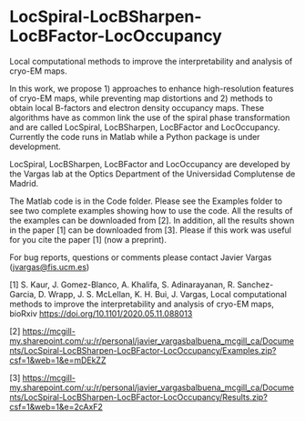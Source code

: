 # LocSpiral-LocBSharpen-LocBFactor-LocOccupancy
Local computational methods to improve the interpretability and analysis of cryo-EM maps.

In this work, we propose 1) approaches to enhance high-resolution features of cryo-EM maps, while preventing map distortions and 2) methods to obtain local B-factors and electron density occupancy maps. These algorithms have as common link the use of the spiral phase transformation and are called LocSpiral, LocBSharpen, LocBFactor and LocOccupancy. Currently the code runs in Matlab while a Python package is under development.

LocSpiral, LocBSharpen, LocBFactor and LocOccupancy are developed by the Vargas lab at the Optics Department of the Universidad Complutense de Madrid.

The Matlab code is in the Code folder. Please see the Examples folder to see two complete examples showing how to use the code. All the results of the examples can be downloaded from [2]. In addition, all the results shown in the paper [1] can be downloaded from [3]. Please if this work was useful for you cite the paper [1] (now a preprint). 

For bug reports, questions or comments please contact Javier Vargas (jvargas@fis.ucm.es)

[1] S. Kaur, J. Gomez-Blanco, A. Khalifa, S. Adinarayanan, R. Sanchez-Garcia, D. Wrapp, J. S. McLellan, K. H. Bui, J. Vargas, Local computational methods to improve the interpretability and analysis of cryo-EM maps, bioRxiv https://doi.org/10.1101/2020.05.11.088013

[2] https://mcgill-my.sharepoint.com/:u:/r/personal/javier_vargasbalbuena_mcgill_ca/Documents/LocSpiral-LocBSharpen-LocBFactor-LocOccupancy/Examples.zip?csf=1&web=1&e=mDEkZZ

[3] https://mcgill-my.sharepoint.com/:u:/r/personal/javier_vargasbalbuena_mcgill_ca/Documents/LocSpiral-LocBSharpen-LocBFactor-LocOccupancy/Results.zip?csf=1&web=1&e=2cAxF2
